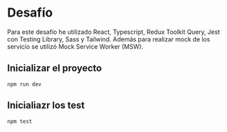 # Desafío
Para este desafío he utilizado React, Typescript, Redux Toolkit Query, Jest con Testing Library, Sass y Tailwind. Además para realizar mock de los servicio se utilizó Mock Service Worker (MSW).

## Inicializar el proyecto

```
npm run dev
```

## Inicialiazr los test

```
npm test
```
